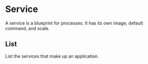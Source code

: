 # Service

A service is a blueprint for processes. It has its own image, default command, and scale.

## List

List the services that make up an application.

